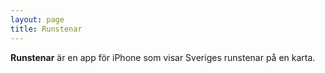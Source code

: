 ```yaml
---
layout: page
title: Runstenar
---
```


**Runstenar** är en app för iPhone som visar Sveriges runstenar på en karta.
